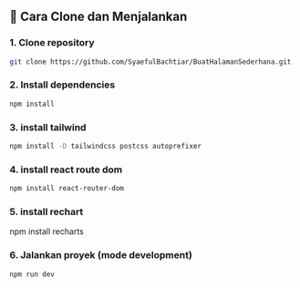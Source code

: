 ## 🚀 Cara Clone dan Menjalankan

### 1. Clone repository

```bash
git clone https://github.com/SyaefulBachtiar/BuatHalamanSederhana.git
```
### 2. Install dependencies

```bash
npm install
```
### 3. install tailwind

```bash
npm install -D tailwindcss postcss autoprefixer
```
### 4. install react route dom

```bash
npm install react-router-dom
```

### 5. install rechart
npm install recharts

### 6. Jalankan proyek (mode development)
```bash
npm run dev
